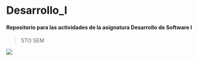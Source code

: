 # Desarrollo_I

#### Repositorio para las actividades de la asignatura Desarrollo de Software I

> 5TO SEM

![](https://www.elempleo.com/co/base-empresarial/tecnologico-comfenalco/image/logo_tecno_comfenalco.png)